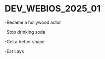 # DEV_WEBIOS_2025_01

-Became a hollywood actor

-Stop drinking soda

-Get a better shape

-Eat Lays
